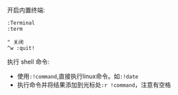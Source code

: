 开启内置终端:
```vim
:Terminal
:term

" 关闭
^w :quit!
```

执行 shell 命令:

- 使用`:!command`,直接执行linux命令。如`:!date`
- 执行命令并将结果添加到光标处`:r !command`，注意有空格


